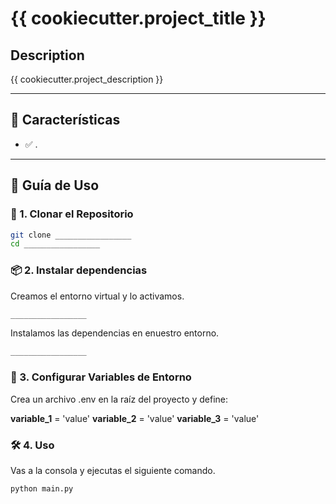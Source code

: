 # {{ cookiecutter.project_title }}

## Description
{{ cookiecutter.project_description }}

---

## 📌 Características  
- ✅ .  

---

## 🚀 Guía de Uso

### 🔧 1. Clonar el Repositorio
```bash
git clone _________________
cd _________________
```

### 📦 2. Instalar dependencias

Creamos el entorno virtual y lo activamos.

```bash
_________________
```

Instalamos las dependencias en enuestro entorno.

```bash
_________________
```

### 🔑 3. Configurar Variables de Entorno
Crea un archivo .env en la raíz del proyecto y define:

**variable_1** = 'value'
**variable_2** = 'value'
**variable_3** = 'value'


### 🛠 4. Uso
Vas a la consola y ejecutas el siguiente comando.

```bash
python main.py
```

